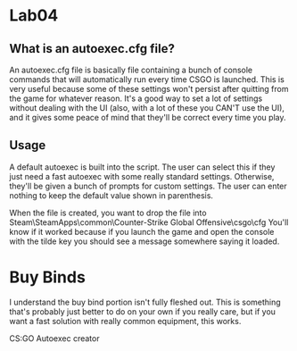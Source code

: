 # Lab04

## What is an autoexec.cfg file?
An autoexec.cfg file is basically file containing a bunch of console commands that will automatically run every time CSGO is launched. This is very useful because some of these settings won't persist after quitting from the game for whatever reason. It's a good way to set a lot of settings without dealing with the UI (also, with a lot of these you CAN'T use the UI), and it gives some peace of mind that they'll be correct every time you play.

## Usage
A default autoexec is built into the script. The user can select this if they just need a fast autoexec with some really standard settings.
Otherwise, they'll be given a bunch of prompts for custom settings. The user can enter nothing to keep the default value shown in parenthesis. 

When the file is created, you want to drop the file into Steam\SteamApps\common\Counter-Strike Global Offensive\csgo\cfg 
You'll know if it worked because if you launch the game and open the console with the tilde key you should see a message somewhere saying it loaded.

# Buy Binds
I understand the buy bind portion isn't fully fleshed out. This is something that's probably just better to do on your own if you really care, but if you want a fast solution with really common equipment, this works.

CS:GO Autoexec creator

